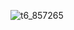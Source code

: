 ![t6_857265](https://user-images.githubusercontent.com/17806205/213099785-9edb40f3-ff48-4601-b20c-eb3266aa38ad.jpg)